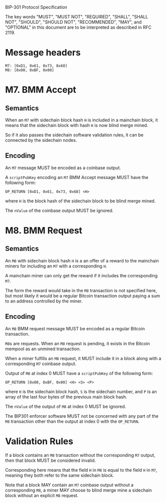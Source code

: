 BIP-301 Protocol Specification

The key words "MUST", "MUST NOT", "REQUIRED", "SHALL", "SHALL NOT", "SHOULD",
"SHOULD NOT", "RECOMMENDED",  "MAY", and "OPTIONAL" in this document are to be
interpreted as described in RFC 2119.

# Message headers
```
M7: [0xD1, 0x61, 0x73, 0x68]
M8: [0x00, 0xBF, 0x00]
```

# M7. BMM Accept
## Semantics

When an `M7` with sidechain block hash `H` is included in a mainchain block, it
means that the sidechain block with hash `H` is now blind merge mined.

So if it also passes the sidechain software validation rules, it can be
connected by the sidechain nodes.

## Encoding

An `M7` message MUST be encoded as a coinbase output.

A `scriptPubKey` encoding an `M7` BMM Accept message MUST have the following form:
```
OP_RETURN [0xD1, 0x61, 0x73, 0x68] <H>
```
where `H` is the block hash of the sidechain block to be blind merge mined.

The `nValue` of the coinbase output MUST be ignored.

# M8. BMM Request

## Semantics

An `M8` with sidechain block hash `H` is a an offer of a reward to the
mainchain miners for including an `M7` with a corresponding `H`.

A mainchain miner can only get the reward if it includes the corresponding `M7`.

The form the reward would take in the `M8` transaction is not specified here,
but most likely it would be a regular Bitcoin transaction output paying a sum
to an address controlled by the miner.

## Encoding

An `M8` BMM request message MUST be encoded as a regular Bitcoin transaction.

`M8`s are requests. When an `M8` request is pending, it exists in the Bitcoin
mempool as an unmined transaction.

When a miner fulfills an `M8` request, it MUST include it in a block along with
a corresponding `M7` coinbase output.

Output of `M8` at index 0 MUST have a `scriptPubKey` of the following form:
```
OP_RETURN [0x00, 0xBF, 0x00] <H> <S> <P>
```
where `H` is the sidechain block hash, `S` is the sidechain number, and `P` is
an array of the last four bytes of the previous main block hash.

The `nValue` of the output of `M8` at index 0 MUST be ignored.

The BIP301 enforcer software MUST not be concerned with any part of the `M8`
transaction other than the output at index 0 with the `OP_RETURN`.

# Validation Rules
If a block contains an `M8` transaction without the corresponding `M7` output,
then that block MUST be considered invalid.

Corresponding here means that the field `H` in `M8` is equal to the field `H`
in `M7`, meaning they both refer to the same sidechain block.

Note that a block MAY contain an `M7` coinbase output without a corresponding
`M8`, a miner MAY choose to blind merge mine a sidechain block without an
explicit `M8` request.
